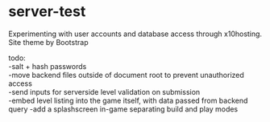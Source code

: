 # server-test  
Experimenting with user accounts and database access through x10hosting.  
Site theme by Bootstrap  
  
todo:  
-salt + hash passwords  
-move backend files outside of document root to prevent unauthorized access  
-send inputs for serverside level validation on submission  
-embed level listing into the game itself, with data passed from backend query
-add a splashscreen in-game separating build and play modes